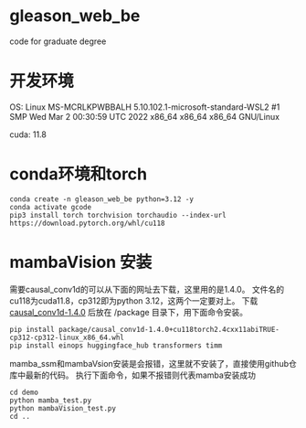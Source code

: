 # gleason_web_be
code for graduate degree

# 开发环境
OS: Linux MS-MCRLKPWBBALH 5.10.102.1-microsoft-standard-WSL2 #1 SMP Wed Mar 2 00:30:59 UTC 2022 x86_64 x86_64 x86_64 GNU/Linux

cuda: 11.8

# conda环境和torch
```
conda create -n gleason_web_be python=3.12 -y
conda activate gcode
pip3 install torch torchvision torchaudio --index-url https://download.pytorch.org/whl/cu118
```

# mambaVision 安装
需要causal_conv1d的可以从下面的网址去下载，这里用的是1.4.0。
文件名的cu118为cuda11.8，cp312即为python 3.12，这两个一定要对上。
下载 [causal_conv1d-1.4.0](https://github.com/Dao-AILab/causal-conv1d/releases) 后放在 /package 目录下，用下面命令安装。
```
pip install package/causal_conv1d-1.4.0+cu118torch2.4cxx11abiTRUE-cp312-cp312-linux_x86_64.whl
pip install einops huggingface_hub transformers timm
```

mamba_ssm和mambaVsion安装是会报错，这里就不安装了，直接使用github仓库中最新的代码。
执行下面命令，如果不报错则代表mamba安装成功
```
cd demo
python mamba_test.py
python mambaVision_test.py
cd ..
```
